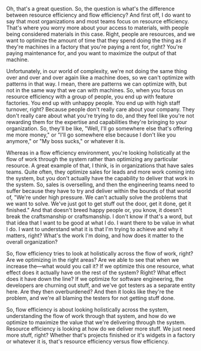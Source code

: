 Oh, that's a great question. So, the question is what's the difference between resource efficiency and flow efficiency? And first off, I do want to say that most organizations and most teams focus on resource efficiency. That's where you worry more about your access to materials, with people being considered materials in this case. Right, people are resources, and we want to optimize the amount of time that they spend doing the thing as if they're machines in a factory that you're paying a rent for, right? You're paying maintenance for, and you want to maximize the output of that machine.

Unfortunately, in our world of complexity, we're not doing the same thing over and over and over again like a machine does, so we can't optimize with patterns in that way. I mean, there are patterns we can optimize with, but not in the same way that we can with machines. So, when you focus on resource efficiency with a group of people, you end up with feature factories. You end up with unhappy people. You end up with high staff turnover, right? Because people don't really care about your company. They don't really care about what you're trying to do, and they feel like you're not rewarding them for the expertise and capabilities they're bringing to your organization. So, they'll be like, "Well, I'll go somewhere else that's offering me more money," or "I'll go somewhere else because I don't like you anymore," or "My boss sucks," or whatever it is.

Whereas in a flow efficiency environment, you're looking holistically at the flow of work through the system rather than optimizing any particular resource. A great example of that, I think, is in organizations that have sales teams. Quite often, they optimize sales for leads and more work coming into the system, but you don't actually have the capability to deliver that work in the system. So, sales is overselling, and then the engineering teams need to suffer because they have to try and deliver within the bounds of that world of, "We're under high pressure. We can't actually solve the problems that we want to solve. We've just got to get stuff out the door, get it done, get it finished." And that doesn't breed happy people or, you know, it doesn't break the craftsmanship or craftsmanship. I don't know if that's a word, but that idea that I want to be good at what I do. I want there to be value in what I do. I want to understand what it is that I'm trying to achieve and why it matters, right? What's the work I'm doing, and how does it matter to the overall organization?

So, flow efficiency tries to look at holistically across the flow of work, right? Are we optimizing in the right areas? Are we able to see that when we increase the—what would you call it? If we optimize this one resource, what effect does it actually have on the rest of the system? Right? What effect does it have down the line? If we optimize for software engineering, the developers are churning out stuff, and we've got testers as a separate entity here. Are they then overburdened? And then it looks like they're the problem, and we're all blaming the testers for not getting stuff done.

So, flow efficiency is about looking holistically across the system, understanding the flow of work through that system, and how do we optimize to maximize the value that we're delivering through the system. Resource efficiency is looking at how do we deliver more stuff. We just need more stuff, right? Whether that's projects finished or it's widgets in a factory or whatever it is, that's resource efficiency versus flow efficiency.